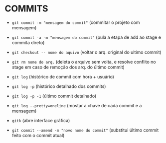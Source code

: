 # COMMITS #

* `git commit -m "mensagem do commit"` (commitar o projeto com mensagem)

* `git commit -a -m "mensagem do commit"` (pula a etapa de add ao stage e commita direto)

* `git checkout -- nome do aquivo` (voltar o arq. original do ultimo commit)

* `git rm nome do arq.` (deleta o arquivo sem volta, e resolve conflito no stage em caso de remoção dos arq. do último commit)

* `git log` (histórico de commit com hora + usuário)

* `git log -p` (histórico detalhado dos commits)

* `git log -p -1` (último commit detalhado)

* `git log --pretty=oneline` (mostar a chave de cada commit e a mensagem)

* `gitk` (abre interface gráfica)

* `git commit --amend -m "novo nome do commit"` (substitui último commit feito com o commit atual)
